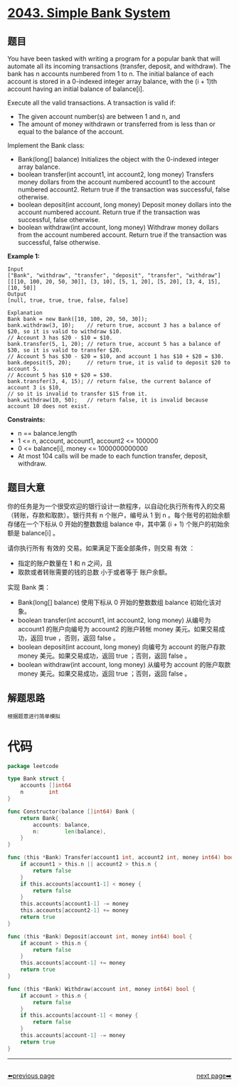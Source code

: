 # [2043. Simple Bank System](https://leetcode.com/problems/simple-bank-system/)

## 题目

You have been tasked with writing a program for a popular bank that will automate all its incoming transactions (transfer, deposit, and withdraw). The bank has n accounts numbered from 1 to n. The initial balance of each account is stored in a 0-indexed integer array balance, with the (i + 1)th account having an initial balance of balance[i].

Execute all the valid transactions. A transaction is valid if:

- The given account number(s) are between 1 and n, and
- The amount of money withdrawn or transferred from is less than or equal to the balance of the account.

Implement the Bank class:

- Bank(long[] balance) Initializes the object with the 0-indexed integer array balance.
- boolean transfer(int account1, int account2, long money) Transfers money dollars from the account numbered account1 to the account numbered account2. Return true if the transaction was successful, false otherwise.
- boolean deposit(int account, long money) Deposit money dollars into the account numbered account. Return true if the transaction was successful, false otherwise.
- boolean withdraw(int account, long money) Withdraw money dollars from the account numbered account. Return true if the transaction was successful, false otherwise.

**Example 1:**

    Input
    ["Bank", "withdraw", "transfer", "deposit", "transfer", "withdraw"]
    [[[10, 100, 20, 50, 30]], [3, 10], [5, 1, 20], [5, 20], [3, 4, 15], [10, 50]]
    Output
    [null, true, true, true, false, false]

    Explanation
    Bank bank = new Bank([10, 100, 20, 50, 30]);
    bank.withdraw(3, 10);    // return true, account 3 has a balance of $20, so it is valid to withdraw $10.
    // Account 3 has $20 - $10 = $10.
    bank.transfer(5, 1, 20); // return true, account 5 has a balance of $30, so it is valid to transfer $20.
    // Account 5 has $30 - $20 = $10, and account 1 has $10 + $20 = $30.
    bank.deposit(5, 20);     // return true, it is valid to deposit $20 to account 5.
    // Account 5 has $10 + $20 = $30.
    bank.transfer(3, 4, 15); // return false, the current balance of account 3 is $10,
    // so it is invalid to transfer $15 from it.
    bank.withdraw(10, 50);   // return false, it is invalid because account 10 does not exist.

**Constraints:**

- n == balance.length
- 1 <= n, account, account1, account2 <= 100000
- 0 <= balance[i], money <= 1000000000000
- At most 104 calls will be made to each function transfer, deposit, withdraw.

## 题目大意

你的任务是为一个很受欢迎的银行设计一款程序，以自动化执行所有传入的交易（转账，存款和取款）。银行共有 n 个账户，编号从 1 到 n 。每个账号的初始余额存储在一个下标从 0 开始的整数数组 balance 中，其中第 (i + 1) 个账户的初始余额是 balance[i] 。

请你执行所有 有效的 交易。如果满足下面全部条件，则交易 有效 ：

- 指定的账户数量在 1 和 n 之间，且
- 取款或者转账需要的钱的总数 小于或者等于 账户余额。

实现 Bank 类：

- Bank(long[] balance) 使用下标从 0 开始的整数数组 balance 初始化该对象。
- boolean transfer(int account1, int account2, long money) 从编号为 account1 的账户向编号为 account2 的账户转帐 money 美元。如果交易成功，返回 true ，否则，返回 false 。
- boolean deposit(int account, long money) 向编号为 account 的账户存款 money 美元。如果交易成功，返回 true ；否则，返回 false 。
- boolean withdraw(int account, long money) 从编号为 account 的账户取款 money 美元。如果交易成功，返回 true ；否则，返回 false 。

## 解题思路

    根据题意进行简单模拟

# 代码

```go
package leetcode

type Bank struct {
	accounts []int64
	n        int
}

func Constructor(balance []int64) Bank {
	return Bank{
		accounts: balance,
		n:        len(balance),
	}
}

func (this *Bank) Transfer(account1 int, account2 int, money int64) bool {
	if account1 > this.n || account2 > this.n {
		return false
	}
	if this.accounts[account1-1] < money {
		return false
	}
	this.accounts[account1-1] -= money
	this.accounts[account2-1] += money
	return true
}

func (this *Bank) Deposit(account int, money int64) bool {
	if account > this.n {
		return false
	}
	this.accounts[account-1] += money
	return true
}

func (this *Bank) Withdraw(account int, money int64) bool {
	if account > this.n {
		return false
	}
	if this.accounts[account-1] < money {
		return false
	}
	this.accounts[account-1] -= money
	return true
}
```



----------------------------------------------
<div style="display: flex;justify-content: space-between;align-items: center;">
<p><a href="https://books.halfrost.com/leetcode/ChapterFour/2000~2099/2038.Remove-Colored-Pieces-if-Both-Neighbors-are-the-Same-Color/">⬅️previous page</a></p>
<p><a href="https://books.halfrost.com/leetcode/ChapterFour/2000~2099/2096.Step-By-Step-Directions-From-a-Binary-Tree-Node-to-Another/">next page➡️</a></p>
</div>
